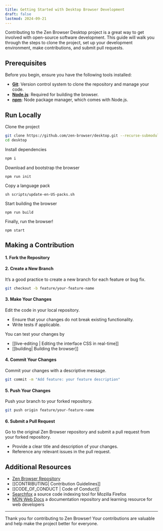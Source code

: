```yaml
---
title: Getting Started with Desktop Browser Development
draft: false
lastmod: 2024-09-21
---
```


Contributing to the Zen Browser Desktop project is a great way to get involved with open-source software development. This guide will walk you through the steps to clone the project, set up your development environment, make contributions, and submit pull requests.

## Prerequisites

Before you begin, ensure you have the following tools installed:

- [**Git**](https://git-scm.com/): Version control system to clone the repository and manage your code.
- [**Node.js**](https://nodejs.org/): Required for building the browser.
- [**npm**](https://www.npmjs.com/): Node package manager, which comes with Node.js.


## Run Locally

Clone the project

```bash
git clone https://github.com/zen-browser/desktop.git --recurse-submodules
cd desktop
```

Install dependencies

```bash
npm i
```

Download and bootstrap the browser

```
npm run init
```

Copy a language pack
```
sh scripts/update-en-US-packs.sh
```

Start building the browser

```
npm run build
```

Finally, run the browser!

```
npm start
```



## Making a Contribution

#### 1. Fork the Repository
    
#### 2. Create a New Branch
It’s a good practice to create a new branch for each feature or bug fix.
   
```bash
git checkout -b feature/your-feature-name
```
    
#### 3. Make Your Changes
Edit the code in your local repository.
- Ensure that your changes do not break existing functionality. 
- Write tests if applicable.

You can test your changes by
- [[live-editing | Editing the interface CSS in real-time]]
- [[building| Building the browser]]

#### 4. Commit Your Changes
Commit your changes with a descriptive message.
   
```bash
git commit -m "Add feature: your feature description"
```
    
#### 5. Push Your Changes
Push your branch to your forked repository.
   
```bash
git push origin feature/your-feature-name
```

#### 6. Submit a Pull Request
Go to the original Zen Browser repository and submit a pull request from your forked repository.
    
- Provide a clear title and description of your changes.
- Reference any relevant issues in the pull request.

## Additional Resources

- [Zen Browser Repository](https://github.com/zen-browser/desktop)
- [[CONTRIBUTING|  Contribution Guidelines]]
- [[CODE_OF_CONDUCT | Code of Conduct]]     
- [Searchfox](https://searchfox.org/)  a source code indexing tool for Mozilla Firefox
- [MDN Web Docs](https://developer.mozilla.org/)  a documentation repository and learning resource for web developers

---

Thank you for contributing to Zen Browser! Your contributions are valuable and help make the project better for everyone.